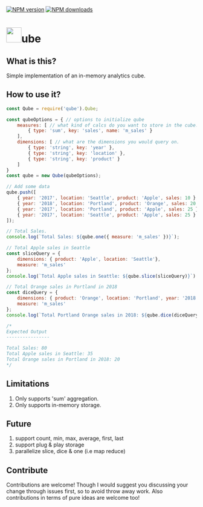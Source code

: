 
<div>
<span class="badge-npmversion"><a href="https://npmjs.org/package/qube" title="View this project on NPM"><img src="https://img.shields.io/npm/v/qube.svg" alt="NPM version" /></a></span>
<span class="badge-npmdownloads"><a href="https://npmjs.org/package/qube" title="View this project on NPM"><img src="https://img.shields.io/npm/dm/qube.svg" alt="NPM downloads" /></a></span>
</div>


# <img src="https://envy.azureedge.net/github/cube.png" width="40" height="40">ube 

## What is this?

Simple implementation of an in-memory analytics cube. 

## How to use it?

```javascript
const Qube = require('qube').Qube;

const qubeOptions = { // options to initialize qube
    measures: [ // what kind of calcs do you want to store in the cube. 
        { type: 'sum', key: 'sales', name: 'm_sales' }
    ],
    dimensions: [ // what are the dimensions you would query on. 
        { type: 'string', key: 'year' },
        { type: 'string', key: 'location' },
        { type: 'string', key: 'product' }
    ]
}
const qube = new Qube(qubeOptions);

// Add some data
qube.push([
    { year: '2017', location: 'Seattle', product: 'Apple', sales: 10 },
    { year: '2018', location: 'Portland', product: 'Orange', sales: 20 },
    { year: '2017', location: 'Portland', product: 'Apple', sales: 25 },
    { year: '2017', location: 'Seattle', product: 'Apple', sales: 25 }
]);

// Total Sales.
console.log(`Total Sales: ${qube.one({ measure: 'm_sales' })}`);

// Total Apple sales in Seattle
const sliceQuery = {
    dimensions: { product: 'Apple', location: 'Seattle'}, 
    measure: 'm_sales' 
};
console.log(`Total Apple sales in Seattle: ${qube.slice(sliceQuery)}`)

// Total Orange sales in Portland in 2018
const diceQuery = {
    dimensions: { product: 'Orange', location: 'Portland', year: '2018'}, 
    measure: 'm_sales' 
};
console.log(`Total Portland Orange sales in 2018: ${qube.dice(diceQuery)}`)

/*
Expected Output
----------------

Total Sales: 80
Total Apple sales in Seattle: 35
Total Orange sales in Portland in 2018: 20
*/
```

## Limitations

1. Only supports 'sum' aggregation.
2. Only supports in-memory storage. 

## Future

1. support count, min, max, average, first, last
2. support plug & play storage
3. parallelize slice, dice & one (i.e map reduce) 

## Contribute

Contributions are welcome! Though I would suggest you discussing your change through issues first, so to avoid throw away work. Also contributions in terms of pure ideas are welcome too!
